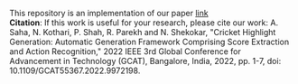 This repository is an implementation of our paper [link](https://ieeexplore.ieee.org/document/9972198)  
**Citation**:
If this work is useful for your research, please cite our work:
A. Saha, N. Kothari, P. Shah, R. Parekh and N. Shekokar, "Cricket Highlight Generation: Automatic Generation Framework Comprising Score Extraction and Action Recognition," 2022 IEEE 3rd Global Conference for Advancement in Technology (GCAT), Bangalore, India, 2022, pp. 1-7, doi: 10.1109/GCAT55367.2022.9972198.
